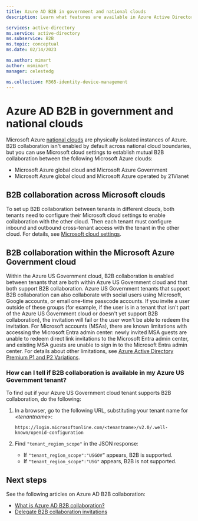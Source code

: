 ```yaml
---
title: Azure AD B2B in government and national clouds
description: Learn what features are available in Azure Active Directory B2B collaboration in US Government and national clouds 

services: active-directory
ms.service: active-directory
ms.subservice: B2B
ms.topic: conceptual
ms.date: 02/14/2023

ms.author: mimart
author: msmimart
manager: celestedg

ms.collection: M365-identity-device-management
---
```


# Azure AD B2B in government and national clouds

Microsoft Azure [national clouds](../develop/authentication-national-cloud.md) are physically isolated instances of Azure. B2B collaboration isn't enabled by default across national cloud boundaries, but you can use Microsoft cloud settings to establish mutual B2B collaboration between the following Microsoft Azure clouds:

- Microsoft Azure global cloud and Microsoft Azure Government
- Microsoft Azure global cloud and Microsoft Azure operated by 21Vianet

## B2B collaboration across Microsoft clouds

To set up B2B collaboration between tenants in different clouds, both tenants need to configure their Microsoft cloud settings to enable collaboration with the other cloud. Then each tenant must configure inbound and outbound cross-tenant access with the tenant in the other cloud. For details, see [Microsoft cloud settings](cross-cloud-settings.md).

## B2B collaboration within the Microsoft Azure Government cloud

Within the Azure US Government cloud, B2B collaboration is enabled between tenants that are both within Azure US Government cloud and that both support B2B collaboration. Azure US Government tenants that support B2B collaboration can also collaborate with social users using Microsoft, Google accounts, or email one-time passcode accounts. If you invite a user outside of these groups (for example, if the user is in a tenant that isn't part of the Azure US Government cloud or doesn't yet support B2B collaboration), the invitation will fail or the user won't be able to redeem the invitation. For Microsoft accounts (MSAs), there are known limitations with accessing the Microsoft Entra admin center: newly invited MSA guests are unable to redeem direct link invitations to the Microsoft Entra admin center, and existing MSA guests are unable to sign in to the Microsoft Entra admin center. For details about other limitations, see [Azure Active Directory Premium P1 and P2 Variations](../../azure-government/compare-azure-government-global-azure.md#azure-active-directory-premium-p1-and-p2).

### How can I tell if B2B collaboration is available in my Azure US Government tenant?
To find out if your Azure US Government cloud tenant supports B2B collaboration, do the following:

1. In a browser, go to the following URL, substituting your tenant name for *&lt;tenantname&gt;*:

   `https://login.microsoftonline.com/<tenantname>/v2.0/.well-known/openid-configuration`

2. Find `"tenant_region_scope"` in the JSON response:

   - If `"tenant_region_scope":"USGOV”` appears, B2B is supported.
   - If `"tenant_region_scope":"USG"` appears, B2B is not supported.

## Next steps

See the following articles on Azure AD B2B collaboration:

- [What is Azure AD B2B collaboration?](what-is-b2b.md)
- [Delegate B2B collaboration invitations](external-collaboration-settings-configure.md)